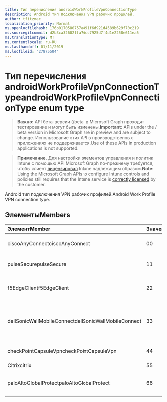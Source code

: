 ```yaml
---
title: Тип перечисления androidWorkProfileVpnConnectionType
description: Android тип подключения VPN рабочих профилей.
author: tfitzmac
localization_priority: Normal
ms.openlocfilehash: 176b0170580757a891f6d921d4589b629f70c219
ms.sourcegitcommit: d2b3ca32602ffa76cc7925d7f4d1e2258e611ea5
ms.translationtype: MT
ms.contentlocale: ru-RU
ms.lasthandoff: 01/11/2019
ms.locfileid: "27875504"
---
```

# <a name="androidworkprofilevpnconnectiontype-enum-type"></a><span data-ttu-id="8549f-103">Тип перечисления androidWorkProfileVpnConnectionType</span><span class="sxs-lookup"><span data-stu-id="8549f-103">androidWorkProfileVpnConnectionType enum type</span></span>

> <span data-ttu-id="8549f-104">**Важно:** API бета-версии (/beta) в Microsoft Graph проходят тестирование и могут быть изменены.</span><span class="sxs-lookup"><span data-stu-id="8549f-104">**Important:** APIs under the / beta version in Microsoft Graph are in preview and are subject to change.</span></span> <span data-ttu-id="8549f-105">Использование этих API в производственных приложениях не поддерживается.</span><span class="sxs-lookup"><span data-stu-id="8549f-105">Use of these APIs in production applications is not supported.</span></span>

> <span data-ttu-id="8549f-106">**Примечание.** Для настройки элементов управления и политик Intune с помощью API Microsoft Graph по-прежнему требуется, чтобы клиент [лицензировал](https://go.microsoft.com/fwlink/?linkid=839381) Intune надлежащим образом.</span><span class="sxs-lookup"><span data-stu-id="8549f-106">**Note:** Using the Microsoft Graph APIs to configure Intune controls and policies still requires that the Intune service is [correctly licensed](https://go.microsoft.com/fwlink/?linkid=839381) by the customer.</span></span>

<span data-ttu-id="8549f-107">Android тип подключения VPN рабочих профилей.</span><span class="sxs-lookup"><span data-stu-id="8549f-107">Android Work Profile VPN connection type.</span></span>
## <a name="members"></a><span data-ttu-id="8549f-108">Элементы</span><span class="sxs-lookup"><span data-stu-id="8549f-108">Members</span></span>
|<span data-ttu-id="8549f-109">Элемент</span><span class="sxs-lookup"><span data-stu-id="8549f-109">Member</span></span>|<span data-ttu-id="8549f-110">Значение</span><span class="sxs-lookup"><span data-stu-id="8549f-110">Value</span></span>|<span data-ttu-id="8549f-111">Описание</span><span class="sxs-lookup"><span data-stu-id="8549f-111">Description</span></span>|
|:---|:---|:---|
|<span data-ttu-id="8549f-112">ciscoAnyConnect</span><span class="sxs-lookup"><span data-stu-id="8549f-112">ciscoAnyConnect</span></span>|<span data-ttu-id="8549f-113">0</span><span class="sxs-lookup"><span data-stu-id="8549f-113">0</span></span>|<span data-ttu-id="8549f-114">Cisco AnyConnect.</span><span class="sxs-lookup"><span data-stu-id="8549f-114">Cisco AnyConnect.</span></span>|
|<span data-ttu-id="8549f-115">pulseSecure</span><span class="sxs-lookup"><span data-stu-id="8549f-115">pulseSecure</span></span>|<span data-ttu-id="8549f-116">1</span><span class="sxs-lookup"><span data-stu-id="8549f-116">1</span></span>|<span data-ttu-id="8549f-117">Обеспечение безопасной Pulse.</span><span class="sxs-lookup"><span data-stu-id="8549f-117">Pulse Secure.</span></span>|
|<span data-ttu-id="8549f-118">f5EdgeClient</span><span class="sxs-lookup"><span data-stu-id="8549f-118">f5EdgeClient</span></span>|<span data-ttu-id="8549f-119">2</span><span class="sxs-lookup"><span data-stu-id="8549f-119">2</span></span>|<span data-ttu-id="8549f-120">F5 Клиент пограничного сервера.</span><span class="sxs-lookup"><span data-stu-id="8549f-120">F5 Edge Client.</span></span>|
|<span data-ttu-id="8549f-121">dellSonicWallMobileConnect</span><span class="sxs-lookup"><span data-stu-id="8549f-121">dellSonicWallMobileConnect</span></span>|<span data-ttu-id="8549f-122">3</span><span class="sxs-lookup"><span data-stu-id="8549f-122">3</span></span>|<span data-ttu-id="8549f-123">Подключение мобильного устройства SonicWALL Dell.</span><span class="sxs-lookup"><span data-stu-id="8549f-123">Dell SonicWALL Mobile Connection.</span></span>|
|<span data-ttu-id="8549f-124">checkPointCapsuleVpn</span><span class="sxs-lookup"><span data-stu-id="8549f-124">checkPointCapsuleVpn</span></span>|<span data-ttu-id="8549f-125">4</span><span class="sxs-lookup"><span data-stu-id="8549f-125">4</span></span>|<span data-ttu-id="8549f-126">Проверьте точку капсула VPN.</span><span class="sxs-lookup"><span data-stu-id="8549f-126">Check Point Capsule VPN.</span></span>|
|<span data-ttu-id="8549f-127">Citrix</span><span class="sxs-lookup"><span data-stu-id="8549f-127">citrix</span></span>|<span data-ttu-id="8549f-128">5</span><span class="sxs-lookup"><span data-stu-id="8549f-128">5</span></span>|<span data-ttu-id="8549f-129">Citrix</span><span class="sxs-lookup"><span data-stu-id="8549f-129">Citrix</span></span>|
|<span data-ttu-id="8549f-130">paloAltoGlobalProtect</span><span class="sxs-lookup"><span data-stu-id="8549f-130">paloAltoGlobalProtect</span></span>|<span data-ttu-id="8549f-131">6</span><span class="sxs-lookup"><span data-stu-id="8549f-131">6</span></span>|<span data-ttu-id="8549f-132">GlobalProtect Пало сети компьютер.</span><span class="sxs-lookup"><span data-stu-id="8549f-132">Palo Alto Networks GlobalProtect.</span></span>|





